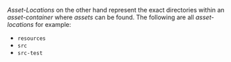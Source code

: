 _Asset-Locations_ on the other hand represent the exact directories within an _asset-container_ where _assets_ can be found. The following are all _asset-locations_ for example:

* `resources`
* `src`
* `src-test`
